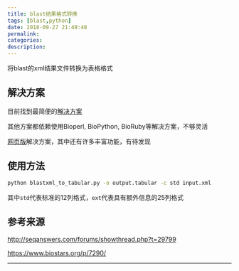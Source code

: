 ```yaml
---
title: blast结果格式转换
tags: [blast,python]
date: 2018-09-27 21:49:48
permalink:
categories:
description:
---
```

<p class="description">将blast的xml结果文件转换为表格格式</p>

<!-- more -->

## 解决方案

目前找到最简便的[解决方案](https://github.com/peterjc/galaxy_blast/raw/master/tools/ncbi_blast_plus/blastxml_to_tabular.py)

其他方案都依赖使用Bioperl, BioPython, BioRuby等解决方案，不够灵活

[网页版](http://159.149.160.68/galaxy/root?tool_id=toolshed.g2.bx.psu.edu%2Frepos%2Fdevteam%2Fncbi_blast_plus%2Fblastxml_to_tabular%2F0.1.01)解决方案，其中还有许多丰富功能，有待发现

## 使用方法

```bash
python blastxml_to_tabular.py -o output.tabular -c std input.xml
```

其中`std`代表标准的12列格式，`ext`代表具有额外信息的25列格式

## 参考来源

http://seqanswers.com/forums/showthread.php?t=29799

https://www.biostars.org/p/7290/

<hr />